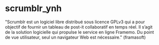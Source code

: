 # scrumblr_ynh

"Scrumblr est un logiciel libre distribué sous licence GPLv3 qui a pour objectif de fournir un tableau de post-it collaboratif en temps réel. Il s’agit de la solution logicielle qui propulse le service en ligne Framemo. Du point de vue utilisateur, seul un navigateur Web est nécessaire." (framasoft)
